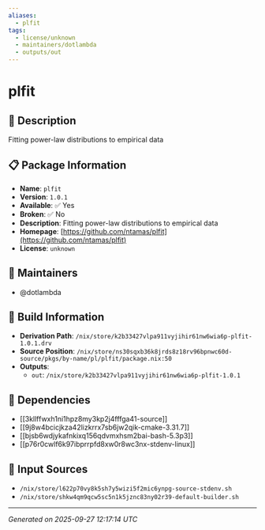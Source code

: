 ```yaml
---
aliases:
  - plfit
tags:
  - license/unknown
  - maintainers/dotlambda
  - outputs/out
---
```


# plfit

## 📝 Description

Fitting power-law distributions to empirical data

## 📋 Package Information

- **Name**: `plfit`
- **Version**: `1.0.1`
- **Available**: ✅ Yes
- **Broken**: ✅ No
- **Description**: Fitting power-law distributions to empirical data
- **Homepage**: [https://github.com/ntamas/plfit](https://github.com/ntamas/plfit)
- **License**: `unknown`
## 👥 Maintainers

- @dotlambda


## 🔧 Build Information

- **Derivation Path**: `/nix/store/k2b33427vlpa911vyjihir61nw6wia6p-plfit-1.0.1.drv`
- **Source Position**: `/nix/store/ns30sqxb36k8jrds8z18rv96bpnwc60d-source/pkgs/by-name/pl/plfit/package.nix:50`
- **Outputs**:
  - `out`:  `/nix/store/k2b33427vlpa911vyjihir61nw6wia6p-plfit-1.0.1`

## 🔗 Dependencies

- [[3kllffwxh1ni1hpz8my3kp2j4fffga41-source]]
- [[9j8w4bcicjkza42lizkrrx7sb6jw2qik-cmake-3.31.7]]
- [[bjsb6wdjykafnkixq156qdvmxhsm2bai-bash-5.3p3]]
- [[p76r0cwlf6k97ibprrpfd8xw0r8wc3nx-stdenv-linux]]

## 📁 Input Sources

- `/nix/store/l622p70vy8k5sh7y5wizi5f2mic6ynpg-source-stdenv.sh`
- `/nix/store/shkw4qm9qcw5sc5n1k5jznc83ny02r39-default-builder.sh`

---
*Generated on 2025-09-27 12:17:14 UTC*
